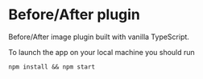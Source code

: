 # Before/After plugin

Before/After image plugin built with vanilla TypeScript.

To launch the app on your local machine you should run

`npm install && npm start`
